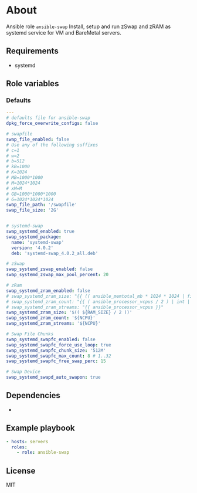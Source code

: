 # About

Ansible role `ansible-swap`
Install, setup and run zSwap and zRAM as systemd service for VM and BareMetal servers.

## Requirements

- systemd

## Role variables

### Defaults

```yaml
---
# defaults file for ansible-swap
dpkg_force_overwrite_configs: false

# swapfile
swap_file_enabled: false
# Use any of the following suffixes
# c=1
# w=2
# b=512
# kB=1000
# K=1024
# MB=1000*1000
# M=1024*1024
# xM=M
# GB=1000*1000*1000
# G=1024*1024*1024
swap_file_path: '/swapfile'
swap_file_size: '2G'


# systemd-swap
swap_systemd_enabled: true
swap_systemd_package:
  name: 'systemd-swap'
  version: '4.0.2'
  deb: 'systemd-swap_4.0.2_all.deb'

# zSwap
swap_systemd_zswap_enabled: false
swap_systemd_zswap_max_pool_percent: 20

# zRam
swap_systemd_zram_enabled: false
# swap_systemd_zram_size: "{{ (( ansible_memtotal_mb * 1024 * 1024 | filesizeformat | human_to_bytes ) / 2 ) | int | abs }}" # in bytes
# swap_systemd_zram_count: "{{ ( ansible_processor_vcpus / 2 ) | int | abs }}"
# swap_systemd_zram_streams: "{{ ansible_processor_vcpus }}"
swap_systemd_zram_size: '$(( ${RAM_SIZE} / 2 ))'
swap_systemd_zram_count: '${NCPU}'
swap_systemd_zram_streams: '${NCPU}'

# Swap File Chunks
swap_systemd_swapfc_enabled: false
swap_systemd_swapfc_force_use_loop: true
swap_systemd_swapfc_chunk_size: '512M'
swap_systemd_swapfc_max_count: 8 # 1..32
swap_systemd_swapfc_free_swap_perc: 15

# Swap Device
swap_systemd_swapd_auto_swapon: true
```

## Dependencies

-

## Example playbook

```yaml
- hosts: servers
  roles:
    - role: ansible-swap
```

## License

MIT
